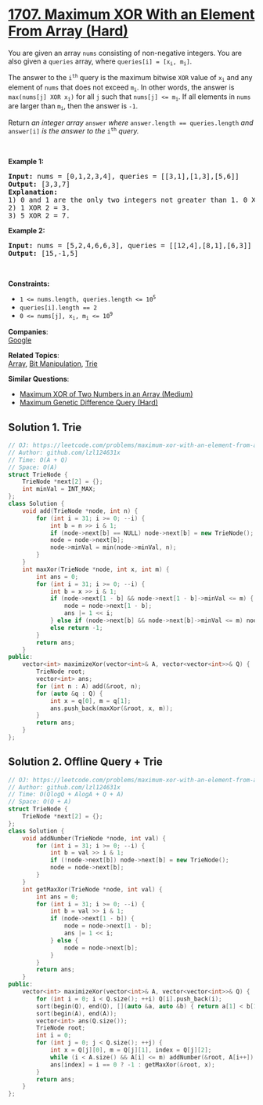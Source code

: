 # [1707. Maximum XOR With an Element From Array (Hard)](https://leetcode.com/problems/maximum-xor-with-an-element-from-array/)

<p>You are given an array <code>nums</code> consisting of non-negative integers. You are also given a <code>queries</code> array, where <code>queries[i] = [x<sub>i</sub>, m<sub>i</sub>]</code>.</p>

<p>The answer to the <code>i<sup>th</sup></code> query is the maximum bitwise <code>XOR</code> value of <code>x<sub>i</sub></code> and any element of <code>nums</code> that does not exceed <code>m<sub>i</sub></code>. In other words, the answer is <code>max(nums[j] XOR x<sub>i</sub>)</code> for all <code>j</code> such that <code>nums[j] &lt;= m<sub>i</sub></code>. If all elements in <code>nums</code> are larger than <code>m<sub>i</sub></code>, then the answer is <code>-1</code>.</p>

<p>Return <em>an integer array </em><code>answer</code><em> where </em><code>answer.length == queries.length</code><em> and </em><code>answer[i]</code><em> is the answer to the </em><code>i<sup>th</sup></code><em> query.</em></p>

<p>&nbsp;</p>
<p><strong>Example 1:</strong></p>

<pre><strong>Input:</strong> nums = [0,1,2,3,4], queries = [[3,1],[1,3],[5,6]]
<strong>Output:</strong> [3,3,7]
<strong>Explanation:</strong>
1) 0 and 1 are the only two integers not greater than 1. 0 XOR 3 = 3 and 1 XOR 3 = 2. The larger of the two is 3.
2) 1 XOR 2 = 3.
3) 5 XOR 2 = 7.
</pre>

<p><strong>Example 2:</strong></p>

<pre><strong>Input:</strong> nums = [5,2,4,6,6,3], queries = [[12,4],[8,1],[6,3]]
<strong>Output:</strong> [15,-1,5]
</pre>

<p>&nbsp;</p>
<p><strong>Constraints:</strong></p>

<ul>
	<li><code>1 &lt;= nums.length, queries.length &lt;= 10<sup>5</sup></code></li>
	<li><code>queries[i].length == 2</code></li>
	<li><code>0 &lt;= nums[j], x<sub>i</sub>, m<sub>i</sub> &lt;= 10<sup>9</sup></code></li>
</ul>


**Companies**:  
[Google](https://leetcode.com/company/google)

**Related Topics**:  
[Array](https://leetcode.com/tag/array/), [Bit Manipulation](https://leetcode.com/tag/bit-manipulation/), [Trie](https://leetcode.com/tag/trie/)

**Similar Questions**:
* [Maximum XOR of Two Numbers in an Array (Medium)](https://leetcode.com/problems/maximum-xor-of-two-numbers-in-an-array/)
* [Maximum Genetic Difference Query (Hard)](https://leetcode.com/problems/maximum-genetic-difference-query/)


## Solution 1. Trie

```cpp
// OJ: https://leetcode.com/problems/maximum-xor-with-an-element-from-array/
// Author: github.com/lzl124631x
// Time: O(A + Q)
// Space: O(A)
struct TrieNode {
    TrieNode *next[2] = {};
    int minVal = INT_MAX;
};
class Solution {
    void add(TrieNode *node, int n) {
        for (int i = 31; i >= 0; --i) {
            int b = n >> i & 1;
            if (node->next[b] == NULL) node->next[b] = new TrieNode();
            node = node->next[b];
            node->minVal = min(node->minVal, n);
        }
    }
    int maxXor(TrieNode *node, int x, int m) {
        int ans = 0;
        for (int i = 31; i >= 0; --i) {
            int b = x >> i & 1;
            if (node->next[1 - b] && node->next[1 - b]->minVal <= m) {
                node = node->next[1 - b];
                ans |= 1 << i;
            } else if (node->next[b] && node->next[b]->minVal <= m) node = node->next[b];
            else return -1;
        }
        return ans;
    }
public:
    vector<int> maximizeXor(vector<int>& A, vector<vector<int>>& Q) {
        TrieNode root;
        vector<int> ans;
        for (int n : A) add(&root, n);
        for (auto &q : Q) {
            int x = q[0], m = q[1];
            ans.push_back(maxXor(&root, x, m));
        }
        return ans;
    }
};
```

## Solution 2. Offline Query + Trie

```cpp
// OJ: https://leetcode.com/problems/maximum-xor-with-an-element-from-array/
// Author: github.com/lzl124631x
// Time: O(QlogQ + AlogA + Q + A)
// Space: O(Q + A)
struct TrieNode {
    TrieNode *next[2] = {};
};
class Solution {
    void addNumber(TrieNode *node, int val) {
        for (int i = 31; i >= 0; --i) {
            int b = val >> i & 1;
            if (!node->next[b]) node->next[b] = new TrieNode();
            node = node->next[b];
        }
    }
    int getMaxXor(TrieNode *node, int val) {
        int ans = 0;
        for (int i = 31; i >= 0; --i) {
            int b = val >> i & 1;
            if (node->next[1 - b]) {
                node = node->next[1 - b];
                ans |= 1 << i;
            } else {
                node = node->next[b];
            }
        }
        return ans;
    }
public:
    vector<int> maximizeXor(vector<int>& A, vector<vector<int>>& Q) {
        for (int i = 0; i < Q.size(); ++i) Q[i].push_back(i);
        sort(begin(Q), end(Q), [](auto &a, auto &b) { return a[1] < b[1]; });
        sort(begin(A), end(A));
        vector<int> ans(Q.size());
        TrieNode root;
        int i = 0;
        for (int j = 0; j < Q.size(); ++j) {
            int x = Q[j][0], m = Q[j][1], index = Q[j][2];
            while (i < A.size() && A[i] <= m) addNumber(&root, A[i++]);
            ans[index] = i == 0 ? -1 : getMaxXor(&root, x);
        }
        return ans;
    }
};
```